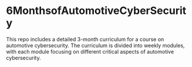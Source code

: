 # 6MonthsofAutomotiveCyberSecurity
 This repo includes a detailed 3-month curriculum for a course on automotive cybersecurity. The curriculum is divided into weekly modules, with each module focusing on different critical aspects of automotive cybersecurity.
